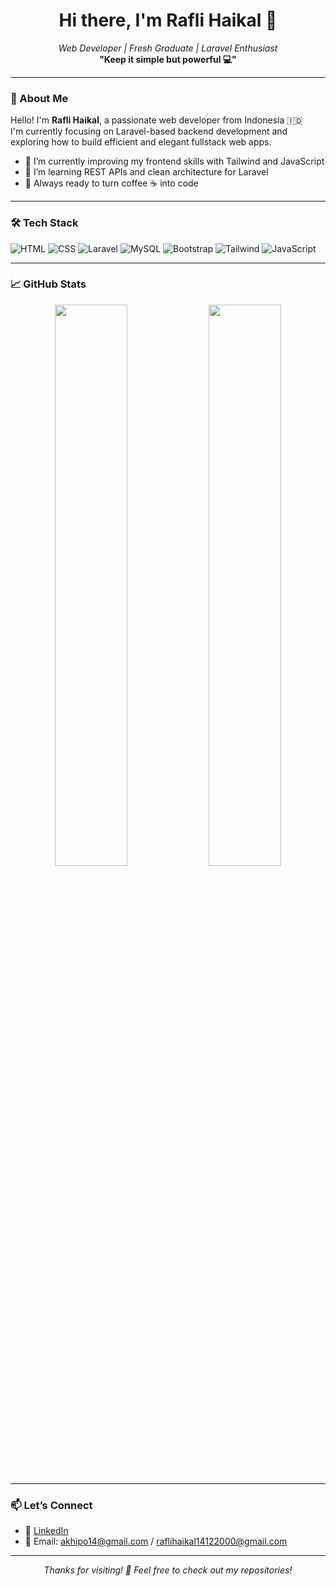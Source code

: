 <h1 align="center">Hi there, I'm Rafli Haikal 👋</h1>
<p align="center">
  <i>Web Developer | Fresh Graduate | Laravel Enthusiast</i><br>
  <b>"Keep it simple but powerful 💻"</b>
</p>

---

### 🚀 About Me

Hello! I'm **Rafli Haikal**, a passionate web developer from Indonesia 🇮🇩  
I'm currently focusing on Laravel-based backend development and exploring how to build efficient and elegant fullstack web apps.

- 🔭 I’m currently improving my frontend skills with Tailwind and JavaScript
- 🌱 I’m learning REST APIs and clean architecture for Laravel
- 🎯 Always ready to turn coffee ☕ into code

---

### 🛠 Tech Stack

![HTML](https://img.shields.io/badge/-HTML-E34F26?style=flat&logo=html5&logoColor=white)
![CSS](https://img.shields.io/badge/-CSS-1572B6?style=flat&logo=css3&logoColor=white)
![Laravel](https://img.shields.io/badge/-Laravel-F55247?style=flat&logo=laravel&logoColor=white)
![MySQL](https://img.shields.io/badge/-MySQL-4479A1?style=flat&logo=mysql&logoColor=white)
![Bootstrap](https://img.shields.io/badge/-Bootstrap-7952B3?style=flat&logo=bootstrap&logoColor=white)
![Tailwind](https://img.shields.io/badge/-Tailwind-06B6D4?style=flat&logo=tailwindcss&logoColor=white)
![JavaScript](https://img.shields.io/badge/-JavaScript-F7DF1E?style=flat&logo=javascript&logoColor=black)

---

### 📈 GitHub Stats

<p align="center">
  <img src="https://github-readme-stats.vercel.app/api?username=akhipo14&show_icons=true&theme=radical" width="48%" />
  <img src="https://github-readme-streak-stats.herokuapp.com/?user=akhipo14&theme=radical" width="48%" />
</p>

---

### 📫 Let’s Connect

- 💼 [LinkedIn](https://www.linkedin.com/in/rafli-haikal-141200pnp)
- 📧 Email: akhipo14@gmail.com / raflihaikal14122000@gmail.com

---

<p align="center">
  <i>Thanks for visiting! 🙌 Feel free to check out my repositories!</i>
</p>
